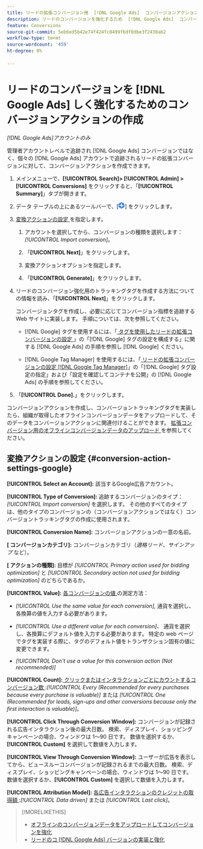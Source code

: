 ```yaml
---
title: リードの拡張コンバージョン用  [!DNL Google Ads]  コンバージョンアクションの作成
description: リードのコンバージョンを強化するため  [!DNL Google Ads]  コンバージョンアクションを作成する方法を説明します。
feature: Conversions
source-git-commit: 5eb6ed5b42e74f424fc8499f6df0dbe3f2430ab2
workflow-type: tm+mt
source-wordcount: '459'
ht-degree: 0%

---
```


# リードのコンバージョンを [!DNL Google Ads] しく強化するためのコンバージョンアクションの作成

*[!DNL Google Ads]アカウントのみ*

管理者アカウントレベルで追跡され [!DNL Google Ads] コンバージョンではなく、個々の [!DNL Google Ads] アカウントで追跡されるリードの拡張コンバージョンに対して、コンバージョンアクションを作成できます。

1. メインメニューで、**[!UICONTROL Search]> [!UICONTROL Admin] >[!UICONTROL Conversions]** をクリックすると、「**[!UICONTROL Summary]**」タブが開きます。

1. データ テーブルの上にあるツールバーで、[![ 作成 ](/help/search-social-commerce/assets/add.png " 作成 ")] をクリックします。

1. [ 変換アクションの設定 ](#conversion-action-settings-google) を指定します。

   1. アカウントを選択してから、コンバージョンの種類を選択します：*[!UICONTROL Import conversion]*。

   1. 「**[!UICONTROL Next]**」をクリックします。

   1. 変換アクションオプションを指定します。

   1. 「**[!UICONTROL Generate]**」をクリックします。

1. リードのコンバージョン強化用のトラッキングタグを作成する方法についての情報を読み、「**[!UICONTROL Next]**」をクリックします。

   コンバージョンタグを作成し、必要に応じてコンバージョン指標を追跡する Web サイトに実装します。 手順については、次を参照してください。

   * [!DNL Google] タグを使用するには、「[ タグを使用したリードの拡張コンバージョンの設定 ](https://support.google.com/google-ads/answer/11347292)」の「[!DNL Google] タグの設定を構成する」に関する [!DNL Google Ads] の手順を参照し  [!DNL Google]  ください。

   * [!DNL Google Tag Manager] を使用するには、「[ リードの拡張コンバージョンの設定  [!DNL Google Tag Manager]](https://support.google.com/google-ads/answer/11021502?#configure)」の「[!DNL Google] タグ設定の指定」および「設定を確認してコンテナを公開」の [!DNL Google Ads] の手順を参照してください。

1. 「**[!UICONTROL Done].**」をクリックします。

コンバージョンアクションを作成し、コンバージョントラッキングタグを実装したら、組織が取得したオフラインコンバージョンデータをアップロードして、そのデータをコンバージョンアクションに関連付けることができます。 [ 拡張コンバージョン用のオフラインコンバージョンデータのアップロード ](/help/search-social-commerce/admin/conversion-metrics/upload-data-offline-conversions.md) を参照してください。

## 変換アクションの設定 {#conversion-action-settings-google}

**[!UICONTROL Select an Account]:** 該当するGoogle広告アカウント。

**[!UICONTROL Type of Conversion]:** 追跡するコンバージョンのタイプ：*[!UICONTROL Import conversion]* を選択します。 その他のすべてのタイプは、他のタイプのコンバージョンの（コンバージョンアクションではなく）コンバージョントラッキングタグの作成に使用されます。

**[!UICONTROL Conversion Name]:** コンバージョンアクションの一意の名前。

**\[ コンバージョンカテゴリ\]:** コンバージョンカテゴリ（*適格リード*、*サインアップ* など）。

**\[ アクションの種類\]:** 目標が *[!UICONTROL Primary action used for bidding optimization]* と *[!UICONTROL Secondary action not used for bidding optimization]* のどちらであるか。

**[!UICONTROL Value]:** [ 各コンバージョンの値 ](https://support.google.com/google-ads/answer/13064207) の測定方法：

* *[!UICONTROL Use the same value for each conversion],* 通貨を選択し、各換算の値を入力する必要があります。

* *[!UICONTROL Use a different value for each conversion]、* 通貨を選択し、各換算にデフォルト値を入力する必要があります。 特定の web ページでタグを実装する際に、タグのデフォルト値をトランザクション固有の値に変更できます。

* *[!UICONTROL Don't use a value for this conversion action (Not recommended)]*

**[!UICONTROL Count]:**[ クリックまたはインタラクションごとにカウントするコンバージョン数 ](https://support.google.com/google-ads/answer/3438531):*[!UICONTROL Every (Recommended for every purchases because every purchase is valuable)]* または *[!UICONTROL One (Recommended for leads, sign-ups and other conversions because only the first interaction is valuable)]*。

**[!UICONTROL Click Through Conversion Window]:** コンバージョンが記録される広告インタラクション後の最大日数。 検索、ディスプレイ、ショッピングキャンペーンの場合、ウィンドウは 1～90 日です。 数値を選択するか、**[!UICONTROL Custom]** を選択して数値を入力します。

**[!UICONTROL View Through Conversion Window]:** ユーザーが広告を表示してから、ビュースルーコンバージョンが記録されるまでの最大日数。 検索、ディスプレイ、ショッピングキャンペーンの場合、ウィンドウは 1～90 日です。 数値を選択するか、**[!UICONTROL Custom]** を選択して数値を入力します。

**[!UICONTROL Attribution Model]:** [ 各広告インタラクションのクレジットの取得額 ](https://support.google.com/google-ads/answer/6259715?sjid=8211249329930775138):*[!UICONTROL Data driven]* または *[!UICONTROL Last click]*。

>[!MORELIKETHIS]
>
>* [ オフラインのコンバージョンデータをアップロードしてコンバージョンを強化 ](/help/search-social-commerce/admin/conversion-metrics/upload-data-offline-conversions.md)
>* [ リードのコ  [!DNL Google Ads]  バージョンの実装と強化 ](/help/search-social-commerce/campaign-management/special-workflows/google-enhanced-conversions-leads.md)
